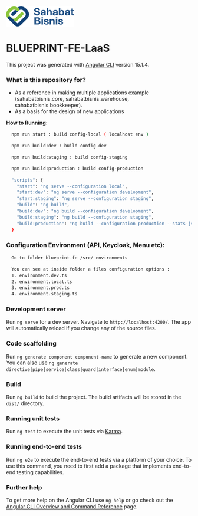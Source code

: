 ![Scheme](src/assets/logo/logo-sabi.svg)

# BLUEPRINT-FE-LaaS

This project was generated with [Angular CLI](https://github.com/angular/angular-cli) version 15.1.4.

### What is this repository for? ###

* As a reference in making multiple applications example (sahabatbisnis.core, sahabatbisnis.warehouse, sahabatbisnis.bookkeeper).
* As a basis for the design of new applications

**How to Running:**
```sh
  npm run start : build config-local ( localhost env )
```
```sh
  npm run build:dev : build config-dev
```
```sh
  npm run build:staging : build config-staging
```
```sh
  npm run build:production : build config-production
```
```sh
  "scripts": {
    "start": "ng serve --configuration local",
    "start:dev": "ng serve --configuration development",
    "start:staging": "ng serve --configuration staging",
    "build": "ng build",
    "build:dev": "ng build --configuration development",
    "build:staging": "ng build --configuration staging",
    "build:production": "ng build --configuration production --stats-json",
  }
```

### Configuration Environment (API, Keycloak, Menu etc):

```sh
  Go to folder blueprint-fe /src/ environments
```

```sh
  You can see at inside folder a files configuration options :
  1. environment.dev.ts
  2. environment.local.ts
  3. environment.prod.ts
  4. environment.staging.ts
```

### Development server

Run `ng serve` for a dev server. Navigate to `http://localhost:4200/`. The app will automatically reload if you change any of the source files.

### Code scaffolding

Run `ng generate component component-name` to generate a new component. You can also use `ng generate directive|pipe|service|class|guard|interface|enum|module`.

### Build

Run `ng build` to build the project. The build artifacts will be stored in the `dist/` directory.

### Running unit tests

Run `ng test` to execute the unit tests via [Karma](https://karma-runner.github.io).

### Running end-to-end tests

Run `ng e2e` to execute the end-to-end tests via a platform of your choice. To use this command, you need to first add a package that implements end-to-end testing capabilities.

### Further help

To get more help on the Angular CLI use `ng help` or go check out the [Angular CLI Overview and Command Reference](https://angular.io/cli) page.
